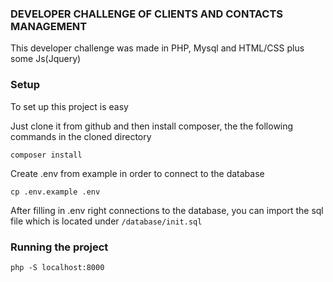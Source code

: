 ### DEVELOPER CHALLENGE OF CLIENTS AND CONTACTS MANAGEMENT
This developer challenge was made in PHP, Mysql and HTML/CSS plus some Js(Jquery)

### Setup

To set up this project is easy

Just clone it from github and then install composer, the the following commands in the cloned directory

`composer install`

Create .env from example in order to connect to the database

`cp .env.example .env`

After filling in .env right connections to the database, you can import the sql file which is located under `/database/init.sql`


### Running the project

`php -S localhost:8000`
